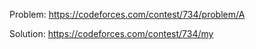 Problem:  https://codeforces.com/contest/734/problem/A

Solution: https://codeforces.com/contest/734/my
